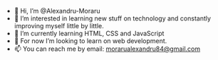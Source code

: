 - 👋 Hi, I’m @Alexandru-Moraru
- 👀 I’m interested in learning new stuff on technology and constantly improving myself little by little.
- 🌱 I’m currently learning HTML, CSS and JavaScript
- 💞️ For now I’m looking to learn on web development.
- 📫 You can reach me by email: morarualexandru84@gmail.com

<!---
Alexandru-Moraru/Alexandru-Moraru is a ✨ special ✨ repository because its `README.md` (this file) appears on your GitHub profile.
You can click the Preview link to take a look at your changes.
--->
